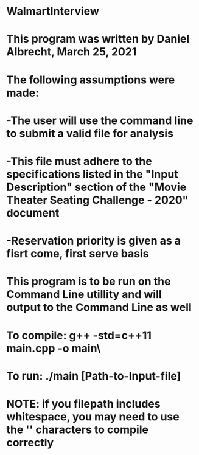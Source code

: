 # WalmartInterview


# This program was written by Daniel Albrecht, March 25, 2021

# The following assumptions were made:

# -The user will use the command line to submit a valid file for analysis
# -This file must adhere to the specifications listed in the "Input Description" section of the "Movie Theater Seating Challenge - 2020" document
# -Reservation priority is given as a fisrt come, first serve basis

# This program is to be run on the Command Line utillity and will output to the Command Line as well

# To compile: g++ -std=c++11 main.cpp -o main\
# To run: ./main [Path-to-Input-file]
# NOTE: if you filepath includes whitespace, you may need to use the '' characters to compile correctly